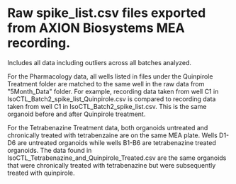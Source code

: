# Raw spike_list.csv files exported from AXION Biosystems MEA recording.

Includes all data including outliers across all batches analyzed. 

For the Pharmacology data, all wells listed in files under the Quinpirole Treatment folder are matched to the same well in the raw data from "5Month_Data" folder. For example, recording data taken from well C1 in IsoCTL_Batch2_spike_list_Quinpirole.csv is compared to recording data taken from well C1 in IsoCTL_Batch2_spike_list.csv. This is the same organoid before and after Quinpirole treatment. 

For the Tetrabenazine Treatment data, both organoids untreated and chronically treated with tetrabenzaine are on the same MEA plate. Wells D1-D6 are untreated organoids while wells B1-B6 are tetrabenazine treated organoids. The data found in IsoCTL_Tetrabenazine_and_Quinpirole_Treated.csv are the same organoids that were chronically treated with tetrabenazine but were subsequently treated with quinpirole. 




